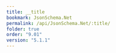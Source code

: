 ```yaml
---
title: __title
bookmark: JsonSchema.Net
permalink: /api/JsonSchema.Net/:title/
folder: true
order: "9.01"
version: "5.1.1"
---
```

